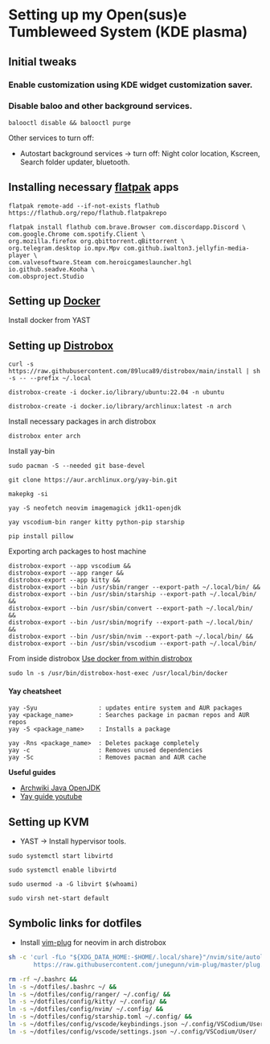 # Setting up my Open(sus)e Tumbleweed System (KDE plasma)

## Initial tweaks

### Enable customization using KDE widget customization saver.

### Disable baloo and other background services.
```
balooctl disable && balooctl purge
```

Other services to turn off:
- Autostart background services -> turn off: Night color location, Kscreen, Search folder updater, bluetooth.

## Installing necessary [flatpak](https://flatpak.org/setup/Fedora) apps
```
flatpak remote-add --if-not-exists flathub https://flathub.org/repo/flathub.flatpakrepo
```

```
flatpak install flathub com.brave.Browser com.discordapp.Discord \
com.google.Chrome com.spotify.Client \
org.mozilla.firefox org.qbittorrent.qBittorrent \
org.telegram.desktop io.mpv.Mpv com.github.iwalton3.jellyfin-media-player \
com.valvesoftware.Steam com.heroicgameslauncher.hgl io.github.seadve.Kooha \
com.obsproject.Studio 
```

## Setting up [Docker](https://docs.docker.com/engine/install/fedora/)

Install docker from YAST

## Setting up [Distrobox](https://github.com/89luca89/distrobox) 
```
curl -s https://raw.githubusercontent.com/89luca89/distrobox/main/install | sh -s -- --prefix ~/.local
```

```
distrobox-create -i docker.io/library/ubuntu:22.04 -n ubuntu
```

```
distrobox-create -i docker.io/library/archlinux:latest -n arch
```

Install necessary packages in arch distrobox
```
distrobox enter arch
```

Install yay-bin
```
sudo pacman -S --needed git base-devel
```
```
git clone https://aur.archlinux.org/yay-bin.git
```
```
makepkg -si
```
```
yay -S neofetch neovim imagemagick jdk11-openjdk
```
```
yay vscodium-bin ranger kitty python-pip starship
```
```
pip install pillow
```

Exporting arch packages to host machine
```
distrobox-export --app vscodium &&
distrobox-export --app ranger &&
distrobox-export --app kitty &&
distrobox-export --bin /usr/sbin/ranger --export-path ~/.local/bin/ &&
distrobox-export --bin /usr/sbin/starship --export-path ~/.local/bin/ &&
distrobox-export --bin /usr/sbin/convert --export-path ~/.local/bin/ &&
distrobox-export --bin /usr/sbin/mogrify --export-path ~/.local/bin/ &&
distrobox-export --bin /usr/sbin/nvim --export-path ~/.local/bin/ &&
distrobox-export --bin /usr/sbin/vscodium --export-path ~/.local/bin/
```

From inside distrobox [Use docker from within distrobox](https://github.com/89luca89/distrobox/blob/main/docs/useful_tips.md#using-podman-or-docker-inside-a-distrobox)
```
sudo ln -s /usr/bin/distrobox-host-exec /usr/local/bin/docker
```

#### Yay cheatsheet
```
yay -Syu                 : updates entire system and AUR packages
yay <package_name>       : Searches package in pacman repos and AUR repos
yay -S <package_name>    : Installs a package

yay -Rns <package_name>  : Deletes package completely
yay -c                   : Removes unused dependencies
yay -Sc                  : Removes pacman and AUR cache
```

**Useful guides**
- [Archwiki Java OpenJDK](https://wiki.archlinux.org/title/java)
- [Yay guide youtube](https://youtu.be/NzNuFN9hqjI)


## Setting up KVM 

- YAST -> Install hypervisor tools.

```
sudo systemctl start libvirtd
```
```
sudo systemctl enable libvirtd
```
```
sudo usermod -a -G libvirt $(whoami)
```
```
sudo virsh net-start default
```

## Symbolic links for dotfiles

- Install [vim-plug](https://github.com/junegunn/vim-plug) for neovim in arch distrobox

```bash
sh -c 'curl -fLo "${XDG_DATA_HOME:-$HOME/.local/share}"/nvim/site/autoload/plug.vim --create-dirs \
       https://raw.githubusercontent.com/junegunn/vim-plug/master/plug.vim'
```

```bash
rm -rf ~/.bashrc &&
ln -s ~/dotfiles/.bashrc ~/ &&
ln -s ~/dotfiles/config/ranger/ ~/.config/ &&
ln -s ~/dotfiles/config/kitty/ ~/.config/ &&
ln -s ~/dotfiles/config/nvim/ ~/.config/ &&
ln -s ~/dotfiles/config/starship.toml ~/.config/ &&
ln -s ~/dotfiles/config/vscode/keybindings.json ~/.config/VSCodium/User/ &&
ln -s ~/dotfiles/config/vscode/settings.json ~/.config/VSCodium/User/ 
```
